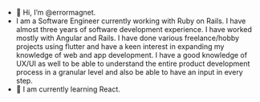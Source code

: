 - 👋 Hi, I’m @errormagnet.
- I am a Software Engineer currently working with Ruby on Rails. I have almost three years of software development experience. I have worked mostly with Angular and Rails. I have done various freelance/hobby projects using flutter and have a keen interest in expanding my knowledge of web and app development. I have a good knowledge of UX/UI as well to be able to understand the entire product development process in a granular level and also be able to have an input in every step.
- 🌱 I am currently learning React.
